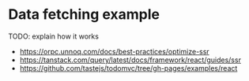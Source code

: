 # Data fetching example

TODO: explain how it works

- https://orpc.unnoq.com/docs/best-practices/optimize-ssr
- https://tanstack.com/query/latest/docs/framework/react/guides/ssr
- https://github.com/tastejs/todomvc/tree/gh-pages/examples/react
